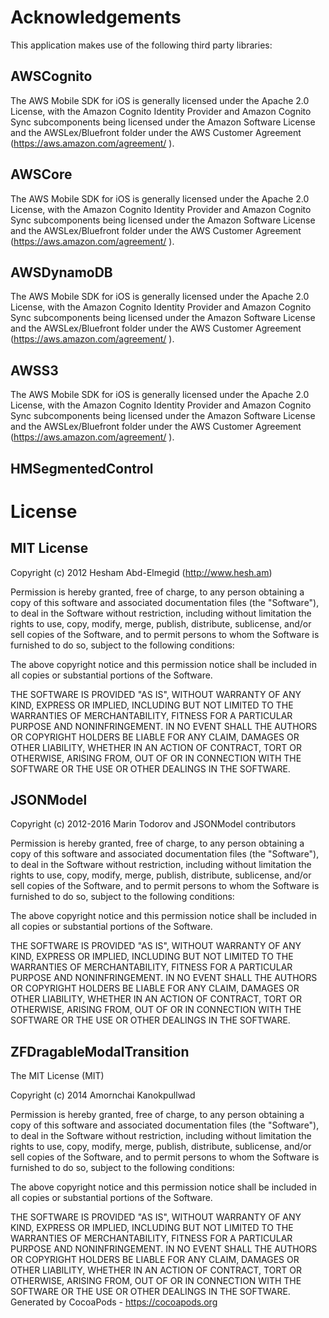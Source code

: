 # Acknowledgements
This application makes use of the following third party libraries:

## AWSCognito

The AWS Mobile SDK for iOS is generally licensed under the Apache 2.0 License, with the Amazon Cognito Identity Provider and Amazon Cognito Sync subcomponents being licensed under the Amazon Software License and the AWSLex/Bluefront folder under the AWS Customer Agreement (https://aws.amazon.com/agreement/ ). 


## AWSCore

The AWS Mobile SDK for iOS is generally licensed under the Apache 2.0 License, with the Amazon Cognito Identity Provider and Amazon Cognito Sync subcomponents being licensed under the Amazon Software License and the AWSLex/Bluefront folder under the AWS Customer Agreement (https://aws.amazon.com/agreement/ ). 


## AWSDynamoDB

The AWS Mobile SDK for iOS is generally licensed under the Apache 2.0 License, with the Amazon Cognito Identity Provider and Amazon Cognito Sync subcomponents being licensed under the Amazon Software License and the AWSLex/Bluefront folder under the AWS Customer Agreement (https://aws.amazon.com/agreement/ ). 


## AWSS3

The AWS Mobile SDK for iOS is generally licensed under the Apache 2.0 License, with the Amazon Cognito Identity Provider and Amazon Cognito Sync subcomponents being licensed under the Amazon Software License and the AWSLex/Bluefront folder under the AWS Customer Agreement (https://aws.amazon.com/agreement/ ). 


## HMSegmentedControl

# License

## MIT License

Copyright (c) 2012 Hesham Abd-Elmegid (http://www.hesh.am)

Permission is hereby granted, free of charge, to any person obtaining a copy
of this software and associated documentation files (the "Software"), to deal
in the Software without restriction, including without limitation the rights
to use, copy, modify, merge, publish, distribute, sublicense, and/or sell
copies of the Software, and to permit persons to whom the Software is
furnished to do so, subject to the following conditions:

The above copyright notice and this permission notice shall be included in
all copies or substantial portions of the Software.

THE SOFTWARE IS PROVIDED "AS IS", WITHOUT WARRANTY OF ANY KIND, EXPRESS OR
IMPLIED, INCLUDING BUT NOT LIMITED TO THE WARRANTIES OF MERCHANTABILITY,
FITNESS FOR A PARTICULAR PURPOSE AND NONINFRINGEMENT. IN NO EVENT SHALL THE
AUTHORS OR COPYRIGHT HOLDERS BE LIABLE FOR ANY CLAIM, DAMAGES OR OTHER
LIABILITY, WHETHER IN AN ACTION OF CONTRACT, TORT OR OTHERWISE, ARISING FROM,
OUT OF OR IN CONNECTION WITH THE SOFTWARE OR THE USE OR OTHER DEALINGS IN
THE SOFTWARE.

## JSONModel

Copyright (c) 2012-2016 Marin Todorov and JSONModel contributors

Permission is hereby granted, free of charge, to any person obtaining a copy of
this software and associated documentation files (the "Software"), to deal in
the Software without restriction, including without limitation the rights to
use, copy, modify, merge, publish, distribute, sublicense, and/or sell copies of
the Software, and to permit persons to whom the Software is furnished to do so,
subject to the following conditions:

The above copyright notice and this permission notice shall be included in all
copies or substantial portions of the Software.

THE SOFTWARE IS PROVIDED "AS IS", WITHOUT WARRANTY OF ANY KIND, EXPRESS OR
IMPLIED, INCLUDING BUT NOT LIMITED TO THE WARRANTIES OF MERCHANTABILITY, FITNESS
FOR A PARTICULAR PURPOSE AND NONINFRINGEMENT. IN NO EVENT SHALL THE AUTHORS OR
COPYRIGHT HOLDERS BE LIABLE FOR ANY CLAIM, DAMAGES OR OTHER LIABILITY, WHETHER
IN AN ACTION OF CONTRACT, TORT OR OTHERWISE, ARISING FROM, OUT OF OR IN
CONNECTION WITH THE SOFTWARE OR THE USE OR OTHER DEALINGS IN THE SOFTWARE.


## ZFDragableModalTransition

The MIT License (MIT)

Copyright (c) 2014 Amornchai Kanokpullwad

Permission is hereby granted, free of charge, to any person obtaining a copy
of this software and associated documentation files (the "Software"), to deal
in the Software without restriction, including without limitation the rights
to use, copy, modify, merge, publish, distribute, sublicense, and/or sell
copies of the Software, and to permit persons to whom the Software is
furnished to do so, subject to the following conditions:

The above copyright notice and this permission notice shall be included in all
copies or substantial portions of the Software.

THE SOFTWARE IS PROVIDED "AS IS", WITHOUT WARRANTY OF ANY KIND, EXPRESS OR
IMPLIED, INCLUDING BUT NOT LIMITED TO THE WARRANTIES OF MERCHANTABILITY,
FITNESS FOR A PARTICULAR PURPOSE AND NONINFRINGEMENT. IN NO EVENT SHALL THE
AUTHORS OR COPYRIGHT HOLDERS BE LIABLE FOR ANY CLAIM, DAMAGES OR OTHER
LIABILITY, WHETHER IN AN ACTION OF CONTRACT, TORT OR OTHERWISE, ARISING FROM,
OUT OF OR IN CONNECTION WITH THE SOFTWARE OR THE USE OR OTHER DEALINGS IN THE
SOFTWARE.
Generated by CocoaPods - https://cocoapods.org
